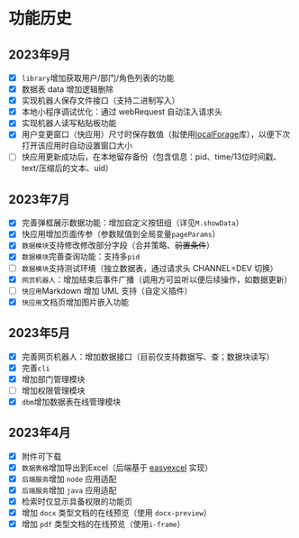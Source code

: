# 功能历史

## 2023年9月

- [x] `library`增加获取用户/部门/角色列表的功能
- [x] 数据表 data 增加逻辑删除
- [x] 实现机器人保存文件接口（支持二进制写入）
- [x] 本地小程序调试优化：通过 webRequest 自动注入请求头
- [x] 实现机器人读写粘贴板功能
- [x] 用户变更窗口（快应用）尺寸时保存数值（拟使用[localForage](https://github.com/localForage/localForage)库），以便下次打开该应用时自动设置窗口大小
- [ ] 快应用更新成功后，在本地留存备份（包含信息：pid、time/13位时间戳、text/压缩后的文本、uid）

## 2023年7月

- [x] 完善弹框展示数据功能：增加自定义按钮组（详见`M.showData`）
- [x] 快应用增加页面传参（参数赋值到全局变量`pageParams`）
- [x] `数据模块`支持修改修改部分字段（合并策略、~~前置条件~~）
- [x] `数据模块`完善查询功能：支持多`pid`
- [ ] `数据模块`支持测试环境（独立数据表，通过请求头 CHANNEL=DEV 切换）
- [x] `网页机器人`：增加结束后事件广播（调用方可监听以便后续操作，如数据更新）
- [ ] `快应用`Markdown 增加 UML 支持（自定义插件）
- [x] `快应用`文档页增加图片嵌入功能

## 2023年5月

- [x] 完善网页机器人：增加数据接口（目前仅支持数据写、查；数据块读写）
- [x] 完善`cli`
- [x] 增加部门管理模块
- [ ] 增加权限管理模块
- [x] `dbm`增加数据表在线管理模块

## 2023年4月

- [x] 附件可下载
- [x] `数据表格`增加导出到Excel（后端基于 [easyexcel](https://github.com/alibaba/easyexcel) 实现）
- [x] `后端服务`增加 `node` 应用适配
- [x] `后端服务`增加 `java` 应用适配
- [x] 检索时仅显示具备权限的功能页
- [x] 增加 `docx` 类型文档的在线预览（使用 `docx-preview`）
- [x] 增加 `pdf` 类型文档的在线预览（使用`i-frame`）
